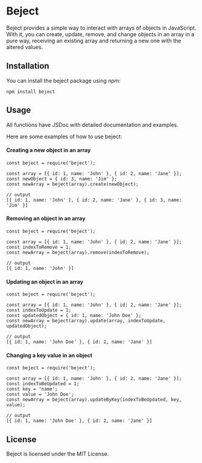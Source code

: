 # Beject

Beject provides a simple way to interact with arrays of objects in JavaScript. With it, you can create, update, remove, and change objects in an array in a pure way, receiving an existing array and returning a new one with the altered values.

## Installation


You can install the beject package using npm:

    npm install beject

## Usage

All functions have JSDoc with detailed documentation and examples.

Here are some examples of how to use beject:

#### Creating a new object in an array

    const beject = require('beject');

    const array = [{ id: 1, name: 'John' }, { id: 2, name: 'Jane' }];
    const newObject = { id: 3, name: 'Jim' };
    const newArray = beject(array).create(newObject);

    // output
    [{ id: 1, name: 'John' }, { id: 2, name: 'Jane' }, { id: 3, name: 'Jim' }]

#### Removing an object in an array

    const beject = require('beject');

    const array = [{ id: 1, name: 'John' }, { id: 2, name: 'Jane' }];
    const indexToRemove = 1;
    const newArray = beject(array).remove(indexToRemove);

    // output
    [{ id: 1, name: 'John' }]

#### Updating an object in an array

    const beject = require('beject');

    const array = [{ id: 1, name: 'John' }, { id: 2, name: 'Jane' }];
    const indexToUpdate = 1;
    const updatedObject = { id: 1, name: 'John Doe' };
    const newArray = beject(array).update(array, indexToUpdate, updatedObject);

    // output
    [{ id: 1, name: 'John Doe' }, { id: 2, name: 'Jane' }]

#### Changing a key value in an object

    const beject = require('beject');

    const array = [{ id: 1, name: 'John' }, { id: 2, name: 'Jane' }];
    const indexToBeUpdated = 1;
    const key = 'name';
    const value = 'John Doe';
    const newArray = beject(array).updateByKey(indexToBeUpdated, key, value);

    // output
    [{ id: 1, name: 'John Doe' }, { id: 2, name: 'Jane' }]

## License

Beject is licensed under the MIT License.
